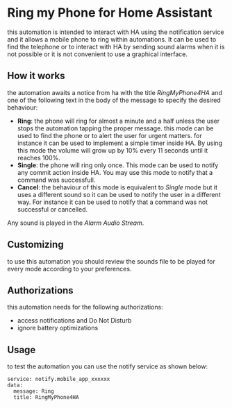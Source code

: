 # Ring my Phone for Home Assistant

this automation is intended to interact with HA using the notification service and it allows a mobile phone to ring within automations.
It can be used to find the telephone or to interact with HA by sending sound alarms when it is not possible or it is not convenient to use a graphical interface.

## How it works

the automation awaits a notice from ha with the title _RingMyPhone4HA_ and one of the following text in the body of the message to specify the desired behaviour:
- **Ring**: the phone will ring for almost a minute and a half unless the user stops the automation tapping the proper message. this mode can be used to find the phone or to alert the user for urgent matters. for instance it can be used to implement a simple timer inside HA. By using this mode the volume will grow up by 10% every 11 seconds until it reaches 100%.
- **Single**: the phone will ring only once. This mode can be used to notify any commit action inside HA. You may use this mode to notify that a command was successfull.
- **Cancel**: the behaviour of this mode is equivalent to _Single_ mode but it uses a different sound so it can be used to notify the user in a different way. For instance it can be used to notify that a command was not successful or cancelled.

Any sound is played in the _Alarm Audio Stream_.

## Customizing
to use this automation you should review the sounds file to be played for every mode according to your preferences.

## Authorizations
this automation needs for the following authorizations:
- access notifications and Do Not Disturb
- ignore battery optimizations

## Usage

to test the automation you can use the notify service as shown below:

```
service: notify.mobile_app_xxxxxx
data:
  message: Ring
  title: RingMyPhone4HA
```
